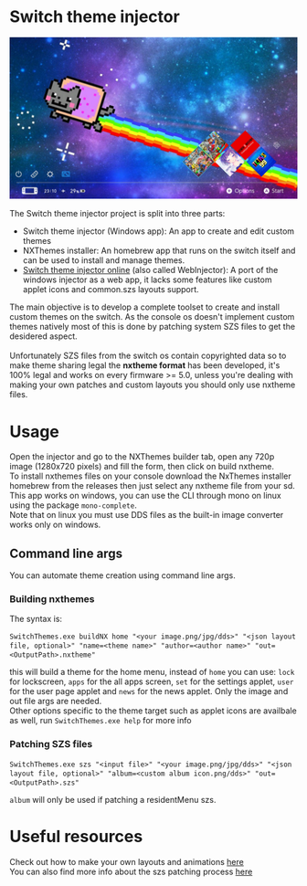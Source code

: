 # Switch theme injector

![ThemeScreenshot](ThemeScreenshot.jpg)

The Switch theme injector project is split into three parts:
- Switch theme injector (Windows app): An app to create and edit custom themes
- NXThemes installer: An homebrew app that runs on the switch itself and can be used to install and manage themes.
- [Switch theme injector online](http://exelix11.github.io/SwitchThemeInjector/v2) (also called WebInjector): A port of the windows injector as a web app, it lacks some features like custom applet icons and common.szs layouts support.

The main objective is to develop a complete toolset to create and install custom themes on the switch. As the console os doesn't implement custom themes natively most of this is done by patching system SZS files to get the desidered aspect.\
\
Unfortunately SZS files from the switch os contain copyrighted data so to make theme sharing legal the **nxtheme format** has been developed, it's 100% legal and works on every firmware >= 5.0, unless you're dealing with making your own patches and custom layouts you should only use nxtheme files.

# Usage
Open the injector and go to the NXThemes builder tab, open any 720p image (1280x720 pixels) and fill the form, then click on build nxtheme.\
To install nxthemes files on your console download the NxThemes installer homebrew from the releases then just select any nxtheme file from your sd.\
This app works on windows, you can use the CLI through mono on linux using the package `mono-complete`. \
Note that on linux you must use DDS files as the built-in image converter works only on windows.

## Command line args
You can automate theme creation using command line args.
### Building nxthemes
The syntax is:
```
SwitchThemes.exe buildNX home "<your image.png/jpg/dds>" "<json layout file, optional>" "name=<theme name>" "author=<author name>" "out=<OutputPath>.nxtheme"
```
this will build a theme for the home menu, instead of `home` you can use: `lock` for lockscreen, `apps` for the all apps screen, `set` for the settings applet, `user` for the user page applet and `news` for the news applet. Only the image and out file args are needed. \
Other options specific to the theme target such as applet icons are availbale as well, run `SwitchThemes.exe help` for more info
### Patching SZS files
```
SwitchThemes.exe szs "<input file>" "<your image.png/jpg/dds>" "<json layout file, optional>" "album=<custom album icon.png/dds>" "out=<OutputPath>.szs"
```
`album` will only be used if patching a residentMenu szs.

# Useful resources
Check out how to make your own layouts and animations [here](https://github.com/exelix11/SwitchThemeInjector/blob/master/CustomLayouts.md) \
You can also find more info about the szs patching process [here](https://github.com/exelix11/SwitchThemeInjector/blob/master/SzsPatching.md)
